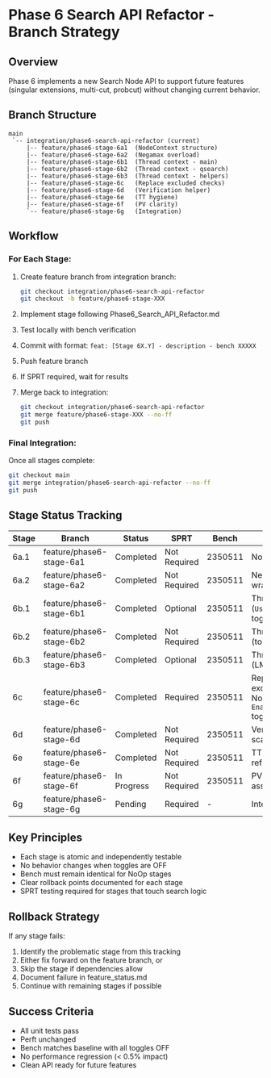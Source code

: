 # Phase 6 Search API Refactor - Branch Strategy

## Overview
Phase 6 implements a new Search Node API to support future features (singular extensions, multi-cut, probcut) without changing current behavior.

## Branch Structure

```
main
 `-- integration/phase6-search-api-refactor (current)
     |-- feature/phase6-stage-6a1  (NodeContext structure)
     |-- feature/phase6-stage-6a2  (Negamax overload)
     |-- feature/phase6-stage-6b1  (Thread context - main)
     |-- feature/phase6-stage-6b2  (Thread context - qsearch)
     |-- feature/phase6-stage-6b3  (Thread context - helpers)
     |-- feature/phase6-stage-6c   (Replace excluded checks)
     |-- feature/phase6-stage-6d   (Verification helper)
     |-- feature/phase6-stage-6e   (TT hygiene)
     |-- feature/phase6-stage-6f   (PV clarity)
     `-- feature/phase6-stage-6g   (Integration)
```

## Workflow

### For Each Stage:
1. Create feature branch from integration branch:
   ```bash
   git checkout integration/phase6-search-api-refactor
   git checkout -b feature/phase6-stage-XXX
   ```

2. Implement stage following Phase6_Search_API_Refactor.md
3. Test locally with bench verification
4. Commit with format: `feat: [Stage 6X.Y] - description - bench XXXXX`
5. Push feature branch
6. If SPRT required, wait for results
7. Merge back to integration:
   ```bash
   git checkout integration/phase6-search-api-refactor
   git merge feature/phase6-stage-XXX --no-ff
   git push
   ```

### Final Integration:
Once all stages complete:
```bash
git checkout main
git merge integration/phase6-search-api-refactor --no-ff
git push
```

## Stage Status Tracking

| Stage | Branch | Status | SPRT | Bench | Notes |
|-------|--------|--------|------|-------|-------|
| 6a.1 | feature/phase6-stage-6a1 | Completed | Not Required | 2350511 | NodeContext structure |
| 6a.2 | feature/phase6-stage-6a2 | Completed | Not Required | 2350511 | Negamax overload wrapper (NodeContext) |
| 6b.1 | feature/phase6-stage-6b1 | Completed | Optional | 2350511 | Thread context - main (`UseSearchNodeAPIRefactor` toggle) |
| 6b.2 | feature/phase6-stage-6b2 | Completed | Not Required | 2350511 | Thread context - qsearch (toggle parity confirmed). |
| 6b.3 | feature/phase6-stage-6b3 | Completed | Optional | 2350511 | Thread context - helpers (LMR wrappers parity). |
| 6c | feature/phase6-stage-6c | Completed | Required | 2350511 | Replace stack-based excluded checks with NodeContext + `EnableExcludedMoveParam` toggle |
| 6d | feature/phase6-stage-6d | Completed | Not Required | 2350511 | Verification helper scaffold (NoOp) |
| 6e | feature/phase6-stage-6e | Completed | Not Required | 2350511 | TT hygiene guard refinements |
| 6f | feature/phase6-stage-6f | In Progress | Not Required | 2350511 | PV clarity/root safety asserts |
| 6g | feature/phase6-stage-6g | Pending | Required | - | Integration |

## Key Principles
- Each stage is atomic and independently testable
- No behavior changes when toggles are OFF
- Bench must remain identical for NoOp stages
- Clear rollback points documented for each stage
- SPRT testing required for stages that touch search logic

## Rollback Strategy
If any stage fails:
1. Identify the problematic stage from this tracking
2. Either fix forward on the feature branch, or
3. Skip the stage if dependencies allow
4. Document failure in feature_status.md
5. Continue with remaining stages if possible

## Success Criteria
- All unit tests pass
- Perft unchanged
- Bench matches baseline with all toggles OFF
- No performance regression (< 0.5% impact)
- Clean API ready for future features
